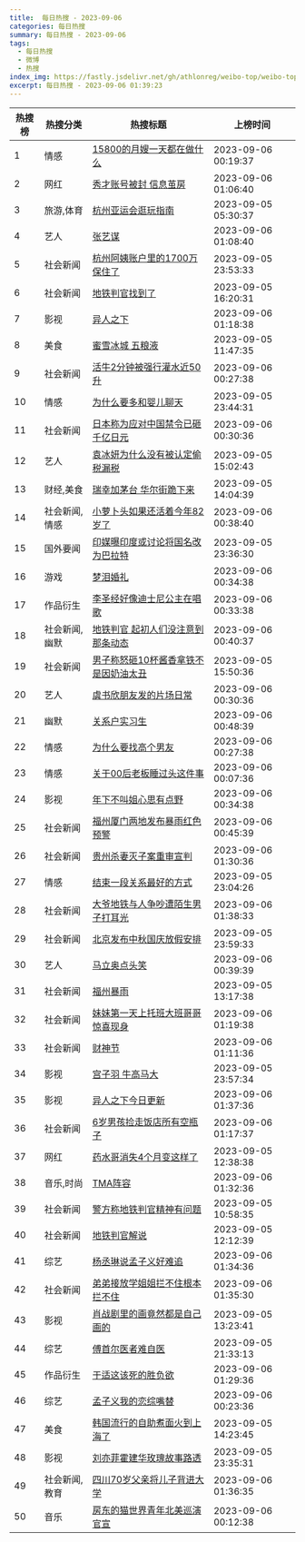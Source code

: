 ```yaml
---
title:  每日热搜 - 2023-09-06
categories: 每日热搜
summary: 每日热搜 - 2023-09-06
tags:
  - 每日热搜
  - 微博
  - 热搜
index_img: https://fastly.jsdelivr.net/gh/athlonreg/weibo-top/weibo-top.jpeg
excerpt: 每日热搜 - 2023-09-06 01:39:23
---
```


| 热搜榜 | 热搜分类 | 热搜标题 | 上榜时间 |
| --- | --- | --- | --- |
| 1 | 情感 | [15800的月嫂一天都在做什么](https://s.weibo.com/weibo%3Fq%3D%252315800%E7%9A%84%E6%9C%88%E5%AB%82%E4%B8%80%E5%A4%A9%E9%83%BD%E5%9C%A8%E5%81%9A%E4%BB%80%E4%B9%88%2523) | 2023-09-06 00:19:37 | 
| 2 | 网红 | [秀才账号被封 信息茧房](https://s.weibo.com/weibo%3Fq%3D%2523%E7%A7%80%E6%89%8D%E8%B4%A6%E5%8F%B7%E8%A2%AB%E5%B0%81%20%E4%BF%A1%E6%81%AF%E8%8C%A7%E6%88%BF%2523) | 2023-09-06 01:06:40 | 
| 3 | 旅游,体育 | [杭州亚运会逛玩指南](https://s.weibo.com/weibo%3Fq%3D%2523%E6%9D%AD%E5%B7%9E%E4%BA%9A%E8%BF%90%E4%BC%9A%E9%80%9B%E7%8E%A9%E6%8C%87%E5%8D%97%2523) | 2023-09-05 05:30:37 | 
| 4 | 艺人 | [张艺谋](https://s.weibo.com/weibo%3Fq%3D%2523%E5%BC%A0%E8%89%BA%E8%B0%8B%2523) | 2023-09-06 01:08:40 | 
| 5 | 社会新闻 | [杭州阿姨账户里的1700万保住了](https://s.weibo.com/weibo%3Fq%3D%2523%E6%9D%AD%E5%B7%9E%E9%98%BF%E5%A7%A8%E8%B4%A6%E6%88%B7%E9%87%8C%E7%9A%841700%E4%B8%87%E4%BF%9D%E4%BD%8F%E4%BA%86%2523) | 2023-09-05 23:53:33 | 
| 6 | 社会新闻 | [地铁判官找到了](https://s.weibo.com/weibo%3Fq%3D%2523%E5%9C%B0%E9%93%81%E5%88%A4%E5%AE%98%E6%89%BE%E5%88%B0%E4%BA%86%2523) | 2023-09-05 16:20:31 | 
| 7 | 影视 | [异人之下](https://s.weibo.com/weibo%3Fq%3D%2523%E5%BC%82%E4%BA%BA%E4%B9%8B%E4%B8%8B%2523) | 2023-09-06 01:18:38 | 
| 8 | 美食 | [蜜雪冰城 五粮液](https://s.weibo.com/weibo%3Fq%3D%2523%E8%9C%9C%E9%9B%AA%E5%86%B0%E5%9F%8E%20%E4%BA%94%E7%B2%AE%E6%B6%B2%2523) | 2023-09-05 11:47:35 | 
| 9 | 社会新闻 | [活牛2分钟被强行灌水近50升](https://s.weibo.com/weibo%3Fq%3D%2523%E6%B4%BB%E7%89%9B2%E5%88%86%E9%92%9F%E8%A2%AB%E5%BC%BA%E8%A1%8C%E7%81%8C%E6%B0%B4%E8%BF%9150%E5%8D%87%2523) | 2023-09-06 00:27:38 | 
| 10 | 情感 | [为什么要多和婴儿聊天](https://s.weibo.com/weibo%3Fq%3D%2523%E4%B8%BA%E4%BB%80%E4%B9%88%E8%A6%81%E5%A4%9A%E5%92%8C%E5%A9%B4%E5%84%BF%E8%81%8A%E5%A4%A9%2523) | 2023-09-05 23:44:31 | 
| 11 | 社会新闻 | [日本称为应对中国禁令已砸千亿日元](https://s.weibo.com/weibo%3Fq%3D%2523%E6%97%A5%E6%9C%AC%E7%A7%B0%E4%B8%BA%E5%BA%94%E5%AF%B9%E4%B8%AD%E5%9B%BD%E7%A6%81%E4%BB%A4%E5%B7%B2%E7%A0%B8%E5%8D%83%E4%BA%BF%E6%97%A5%E5%85%83%2523) | 2023-09-06 00:30:36 | 
| 12 | 艺人 | [袁冰妍为什么没有被认定偷税漏税](https://s.weibo.com/weibo%3Fq%3D%2523%E8%A2%81%E5%86%B0%E5%A6%8D%E4%B8%BA%E4%BB%80%E4%B9%88%E6%B2%A1%E6%9C%89%E8%A2%AB%E8%AE%A4%E5%AE%9A%E5%81%B7%E7%A8%8E%E6%BC%8F%E7%A8%8E%2523) | 2023-09-05 15:02:43 | 
| 13 | 财经,美食 | [瑞幸加茅台 华尔街跪下来](https://s.weibo.com/weibo%3Fq%3D%2523%E7%91%9E%E5%B9%B8%E5%8A%A0%E8%8C%85%E5%8F%B0%20%E5%8D%8E%E5%B0%94%E8%A1%97%E8%B7%AA%E4%B8%8B%E6%9D%A5%2523) | 2023-09-05 14:04:39 | 
| 14 | 社会新闻,情感 | [小萝卜头如果还活着今年82岁了](https://s.weibo.com/weibo%3Fq%3D%2523%E5%B0%8F%E8%90%9D%E5%8D%9C%E5%A4%B4%E5%A6%82%E6%9E%9C%E8%BF%98%E6%B4%BB%E7%9D%80%E4%BB%8A%E5%B9%B482%E5%B2%81%E4%BA%86%2523) | 2023-09-06 00:38:40 | 
| 15 | 国外要闻 | [印媒曝印度或讨论将国名改为巴拉特](https://s.weibo.com/weibo%3Fq%3D%2523%E5%8D%B0%E5%AA%92%E6%9B%9D%E5%8D%B0%E5%BA%A6%E6%88%96%E8%AE%A8%E8%AE%BA%E5%B0%86%E5%9B%BD%E5%90%8D%E6%94%B9%E4%B8%BA%E5%B7%B4%E6%8B%89%E7%89%B9%2523) | 2023-09-05 23:36:30 | 
| 16 | 游戏 | [梦泪婚礼](https://s.weibo.com/weibo%3Fq%3D%2523%E6%A2%A6%E6%B3%AA%E5%A9%9A%E7%A4%BC%2523) | 2023-09-06 00:34:38 | 
| 17 | 作品衍生 | [李圣经好像迪士尼公主在唱歌](https://s.weibo.com/weibo%3Fq%3D%2523%E6%9D%8E%E5%9C%A3%E7%BB%8F%E5%A5%BD%E5%83%8F%E8%BF%AA%E5%A3%AB%E5%B0%BC%E5%85%AC%E4%B8%BB%E5%9C%A8%E5%94%B1%E6%AD%8C%2523) | 2023-09-06 00:33:38 | 
| 18 | 社会新闻,幽默 | [地铁判官 起初人们没注意到那条动态](https://s.weibo.com/weibo%3Fq%3D%2523%E5%9C%B0%E9%93%81%E5%88%A4%E5%AE%98%20%E8%B5%B7%E5%88%9D%E4%BA%BA%E4%BB%AC%E6%B2%A1%E6%B3%A8%E6%84%8F%E5%88%B0%E9%82%A3%E6%9D%A1%E5%8A%A8%E6%80%81%2523) | 2023-09-06 00:40:37 | 
| 19 | 社会新闻 | [男子称怒砸10杯酱香拿铁不是因奶油太丑](https://s.weibo.com/weibo%3Fq%3D%2523%E7%94%B7%E5%AD%90%E7%A7%B0%E6%80%92%E7%A0%B810%E6%9D%AF%E9%85%B1%E9%A6%99%E6%8B%BF%E9%93%81%E4%B8%8D%E6%98%AF%E5%9B%A0%E5%A5%B6%E6%B2%B9%E5%A4%AA%E4%B8%91%2523) | 2023-09-05 15:50:36 | 
| 20 | 艺人 | [虞书欣朋友发的片场日常](https://s.weibo.com/weibo%3Fq%3D%2523%E8%99%9E%E4%B9%A6%E6%AC%A3%E6%9C%8B%E5%8F%8B%E5%8F%91%E7%9A%84%E7%89%87%E5%9C%BA%E6%97%A5%E5%B8%B8%2523) | 2023-09-06 00:30:36 | 
| 21 | 幽默 | [关系户实习生](https://s.weibo.com/weibo%3Fq%3D%2523%E5%85%B3%E7%B3%BB%E6%88%B7%E5%AE%9E%E4%B9%A0%E7%94%9F%2523) | 2023-09-06 00:48:39 | 
| 22 | 情感 | [为什么要找高个男友](https://s.weibo.com/weibo%3Fq%3D%2523%E4%B8%BA%E4%BB%80%E4%B9%88%E8%A6%81%E6%89%BE%E9%AB%98%E4%B8%AA%E7%94%B7%E5%8F%8B%2523) | 2023-09-06 00:27:38 | 
| 23 | 情感 | [关于00后老板睡过头这件事](https://s.weibo.com/weibo%3Fq%3D%2523%E5%85%B3%E4%BA%8E00%E5%90%8E%E8%80%81%E6%9D%BF%E7%9D%A1%E8%BF%87%E5%A4%B4%E8%BF%99%E4%BB%B6%E4%BA%8B%2523) | 2023-09-06 00:07:36 | 
| 24 | 影视 | [年下不叫姐心思有点野](https://s.weibo.com/weibo%3Fq%3D%2523%E5%B9%B4%E4%B8%8B%E4%B8%8D%E5%8F%AB%E5%A7%90%E5%BF%83%E6%80%9D%E6%9C%89%E7%82%B9%E9%87%8E%2523) | 2023-09-06 00:34:38 | 
| 25 | 社会新闻 | [福州厦门两地发布暴雨红色预警](https://s.weibo.com/weibo%3Fq%3D%2523%E7%A6%8F%E5%B7%9E%E5%8E%A6%E9%97%A8%E4%B8%A4%E5%9C%B0%E5%8F%91%E5%B8%83%E6%9A%B4%E9%9B%A8%E7%BA%A2%E8%89%B2%E9%A2%84%E8%AD%A6%2523) | 2023-09-06 00:45:39 | 
| 26 | 社会新闻 | [贵州杀妻灭子案重审宣判](https://s.weibo.com/weibo%3Fq%3D%2523%E8%B4%B5%E5%B7%9E%E6%9D%80%E5%A6%BB%E7%81%AD%E5%AD%90%E6%A1%88%E9%87%8D%E5%AE%A1%E5%AE%A3%E5%88%A4%2523) | 2023-09-06 01:30:36 | 
| 27 | 情感 | [结束一段关系最好的方式](https://s.weibo.com/weibo%3Fq%3D%2523%E7%BB%93%E6%9D%9F%E4%B8%80%E6%AE%B5%E5%85%B3%E7%B3%BB%E6%9C%80%E5%A5%BD%E7%9A%84%E6%96%B9%E5%BC%8F%2523) | 2023-09-05 23:04:26 | 
| 28 | 社会新闻 | [大爷地铁与人争吵遭陌生男子打耳光](https://s.weibo.com/weibo%3Fq%3D%2523%E5%A4%A7%E7%88%B7%E5%9C%B0%E9%93%81%E4%B8%8E%E4%BA%BA%E4%BA%89%E5%90%B5%E9%81%AD%E9%99%8C%E7%94%9F%E7%94%B7%E5%AD%90%E6%89%93%E8%80%B3%E5%85%89%2523) | 2023-09-06 01:38:33 | 
| 29 | 社会新闻 | [北京发布中秋国庆放假安排](https://s.weibo.com/weibo%3Fq%3D%2523%E5%8C%97%E4%BA%AC%E5%8F%91%E5%B8%83%E4%B8%AD%E7%A7%8B%E5%9B%BD%E5%BA%86%E6%94%BE%E5%81%87%E5%AE%89%E6%8E%92%2523) | 2023-09-05 23:59:33 | 
| 30 | 艺人 | [马立奥点头笑](https://s.weibo.com/weibo%3Fq%3D%2523%E9%A9%AC%E7%AB%8B%E5%A5%A5%E7%82%B9%E5%A4%B4%E7%AC%91%2523) | 2023-09-06 00:39:39 | 
| 31 | 社会新闻 | [福州暴雨](https://s.weibo.com/weibo%3Fq%3D%2523%E7%A6%8F%E5%B7%9E%E6%9A%B4%E9%9B%A8%2523) | 2023-09-05 13:17:38 | 
| 32 | 社会新闻 | [妹妹第一天上托班大班哥哥惊喜现身](https://s.weibo.com/weibo%3Fq%3D%2523%E5%A6%B9%E5%A6%B9%E7%AC%AC%E4%B8%80%E5%A4%A9%E4%B8%8A%E6%89%98%E7%8F%AD%E5%A4%A7%E7%8F%AD%E5%93%A5%E5%93%A5%E6%83%8A%E5%96%9C%E7%8E%B0%E8%BA%AB%2523) | 2023-09-06 01:19:38 | 
| 33 | 社会新闻 | [财神节](https://s.weibo.com/weibo%3Fq%3D%2523%E8%B4%A2%E7%A5%9E%E8%8A%82%2523) | 2023-09-06 01:11:36 | 
| 34 | 影视 | [宫子羽 牛高马大](https://s.weibo.com/weibo%3Fq%3D%2523%E5%AE%AB%E5%AD%90%E7%BE%BD%20%E7%89%9B%E9%AB%98%E9%A9%AC%E5%A4%A7%2523) | 2023-09-05 23:57:34 | 
| 35 | 影视 | [异人之下今日更新](https://s.weibo.com/weibo%3Fq%3D%2523%E5%BC%82%E4%BA%BA%E4%B9%8B%E4%B8%8B%E4%BB%8A%E6%97%A5%E6%9B%B4%E6%96%B0%2523) | 2023-09-06 01:37:36 | 
| 36 | 社会新闻 | [6岁男孩捡走饭店所有空瓶子](https://s.weibo.com/weibo%3Fq%3D%25236%E5%B2%81%E7%94%B7%E5%AD%A9%E6%8D%A1%E8%B5%B0%E9%A5%AD%E5%BA%97%E6%89%80%E6%9C%89%E7%A9%BA%E7%93%B6%E5%AD%90%2523) | 2023-09-06 01:17:37 | 
| 37 | 网红 | [药水哥消失4个月变这样了](https://s.weibo.com/weibo%3Fq%3D%2523%E8%8D%AF%E6%B0%B4%E5%93%A5%E6%B6%88%E5%A4%B14%E4%B8%AA%E6%9C%88%E5%8F%98%E8%BF%99%E6%A0%B7%E4%BA%86%2523) | 2023-09-05 12:38:38 | 
| 38 | 音乐,时尚 | [TMA阵容](https://s.weibo.com/weibo%3Fq%3D%2523TMA%E9%98%B5%E5%AE%B9%2523) | 2023-09-06 01:32:36 | 
| 39 | 社会新闻 | [警方称地铁判官精神有问题](https://s.weibo.com/weibo%3Fq%3D%2523%E8%AD%A6%E6%96%B9%E7%A7%B0%E5%9C%B0%E9%93%81%E5%88%A4%E5%AE%98%E7%B2%BE%E7%A5%9E%E6%9C%89%E9%97%AE%E9%A2%98%2523) | 2023-09-05 10:58:35 | 
| 40 | 社会新闻 | [地铁判官解说](https://s.weibo.com/weibo%3Fq%3D%2523%E5%9C%B0%E9%93%81%E5%88%A4%E5%AE%98%E8%A7%A3%E8%AF%B4%2523) | 2023-09-05 12:12:39 | 
| 41 | 综艺 | [杨丞琳说孟子义好难追](https://s.weibo.com/weibo%3Fq%3D%2523%E6%9D%A8%E4%B8%9E%E7%90%B3%E8%AF%B4%E5%AD%9F%E5%AD%90%E4%B9%89%E5%A5%BD%E9%9A%BE%E8%BF%BD%2523) | 2023-09-06 01:34:36 | 
| 42 | 社会新闻 | [弟弟接放学姐姐拦不住根本拦不住](https://s.weibo.com/weibo%3Fq%3D%2523%E5%BC%9F%E5%BC%9F%E6%8E%A5%E6%94%BE%E5%AD%A6%E5%A7%90%E5%A7%90%E6%8B%A6%E4%B8%8D%E4%BD%8F%E6%A0%B9%E6%9C%AC%E6%8B%A6%E4%B8%8D%E4%BD%8F%2523) | 2023-09-06 01:35:30 | 
| 43 | 影视 | [肖战剧里的画竟然都是自己画的](https://s.weibo.com/weibo%3Fq%3D%2523%E8%82%96%E6%88%98%E5%89%A7%E9%87%8C%E7%9A%84%E7%94%BB%E7%AB%9F%E7%84%B6%E9%83%BD%E6%98%AF%E8%87%AA%E5%B7%B1%E7%94%BB%E7%9A%84%2523) | 2023-09-05 13:23:41 | 
| 44 | 综艺 | [傅首尔医者难自医](https://s.weibo.com/weibo%3Fq%3D%2523%E5%82%85%E9%A6%96%E5%B0%94%E5%8C%BB%E8%80%85%E9%9A%BE%E8%87%AA%E5%8C%BB%2523) | 2023-09-05 21:33:13 | 
| 45 | 作品衍生 | [于适这该死的胜负欲](https://s.weibo.com/weibo%3Fq%3D%2523%E4%BA%8E%E9%80%82%E8%BF%99%E8%AF%A5%E6%AD%BB%E7%9A%84%E8%83%9C%E8%B4%9F%E6%AC%B2%2523) | 2023-09-06 01:29:36 | 
| 46 | 综艺 | [孟子义我的恋综嘴替](https://s.weibo.com/weibo%3Fq%3D%2523%E5%AD%9F%E5%AD%90%E4%B9%89%E6%88%91%E7%9A%84%E6%81%8B%E7%BB%BC%E5%98%B4%E6%9B%BF%2523) | 2023-09-06 00:23:36 | 
| 47 | 美食 | [韩国流行的自助煮面火到上海了](https://s.weibo.com/weibo%3Fq%3D%2523%E9%9F%A9%E5%9B%BD%E6%B5%81%E8%A1%8C%E7%9A%84%E8%87%AA%E5%8A%A9%E7%85%AE%E9%9D%A2%E7%81%AB%E5%88%B0%E4%B8%8A%E6%B5%B7%E4%BA%86%2523) | 2023-09-05 14:23:45 | 
| 48 | 影视 | [刘亦菲霍建华玫瑰故事路透](https://s.weibo.com/weibo%3Fq%3D%2523%E5%88%98%E4%BA%A6%E8%8F%B2%E9%9C%8D%E5%BB%BA%E5%8D%8E%E7%8E%AB%E7%91%B0%E6%95%85%E4%BA%8B%E8%B7%AF%E9%80%8F%2523) | 2023-09-05 23:35:31 | 
| 49 | 社会新闻,教育 | [四川70岁父亲将儿子背进大学](https://s.weibo.com/weibo%3Fq%3D%2523%E5%9B%9B%E5%B7%9D70%E5%B2%81%E7%88%B6%E4%BA%B2%E5%B0%86%E5%84%BF%E5%AD%90%E8%83%8C%E8%BF%9B%E5%A4%A7%E5%AD%A6%2523) | 2023-09-06 01:36:35 | 
| 50 | 音乐 | [房东的猫世界青年北美巡演官宣](https://s.weibo.com/weibo%3Fq%3D%2523%E6%88%BF%E4%B8%9C%E7%9A%84%E7%8C%AB%E4%B8%96%E7%95%8C%E9%9D%92%E5%B9%B4%E5%8C%97%E7%BE%8E%E5%B7%A1%E6%BC%94%E5%AE%98%E5%AE%A3%2523) | 2023-09-06 00:12:38 | 

